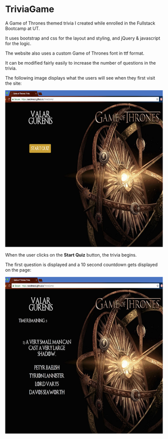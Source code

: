 # TriviaGame

A  Game of Thrones themed trivia I created while enrolled in the Fullstack Bootcamp at UT.

It uses bootstrap and css for the layout and styling, and jQuery & javascript for the logic.

The website also uses a custom Game of Thrones font in ttf format.

It can be modified fairly easily to increase the number of questions in the trivia.

The following image displays what the users will see when they first visit the site:

<img src="assets/images/triviaBegins.png" alt="Website Screenshot" height="500px" width="800px">

When the user clicks on the **Start Quiz** button, the trivia begins.

The first question is displayed and a 10 second countdown gets displayed on the page:

<img src="assets/images/triviaQuestion.png" alt="Website Screenshot" height="500px" width="800px">